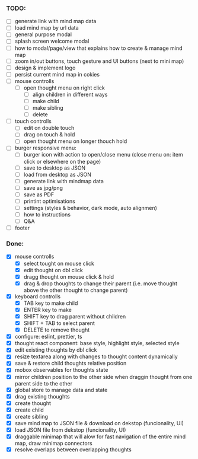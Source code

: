 ### TODO:
- [ ] generate link with mind map data
- [ ] load mind map by url data
- [ ] general purpose modal
- [ ] splash screen welcome modal
- [ ] how to modal/page/view that explains how to create & manage mind map
- [ ] zoom in/out buttons, touch gesture and UI buttons (next to mini map)
- [ ] design & implement logo
- [ ] persist current mind map in cokies
- [ ] mouse controlls
  - [ ] open thought menu on right click
    - [ ] align children in different ways
    - [ ] make child
    - [ ] make sibling
    - [ ] delete
- [ ] touch controlls
  - [ ] edit on double touch
  - [ ] drag on touch & hold
  - [ ] open thought menu on longer thouch hold
- [ ] burger responsive menu:
  - [ ] burger icon with action to open/close menu (close menu on: item click or elsewhere on the page)
  - [ ] save to desktop as JSON
  - [ ] load from desktop as JSON
  - [ ] generate link with mindmap data
  - [ ] save as jpg/png
  - [ ] save as PDF
  - [ ] printint optimisations
  - [ ] settings (styles & behavior, dark mode, auto alignmen)
  - [ ] how to instructions
  - [ ] Q&A
- [ ] footer

### Done:
- [x] mouse controlls
  - [x] select tought on mouse click
  - [x] edit thought on dbl click
  - [x] dragg thought on mouse click & hold
  - [x] drag & drop thoughts to change their parent (i.e. move thought above the other thought to change parent)
- [x] keyboard controlls
  - [x] TAB key to make child
  - [x] ENTER key to make
  - [x] SHIFT key to drag parent without children
  - [x] SHIFT + TAB to select parent
  - [x] DELETE to remove thought
- [x] configure: eslint, prettier, ts
- [x] thought react component: base style, highlight style, selected style
- [x] edit existing thoughts by dbl click
- [x] resize textarea along with changes to thought content dynamically
- [x] save & restore child thoughts relative position
- [x] mobox observables for thoughts state
- [x] mirror children position to the other side when draggin thought from one parent side to the other
- [x] global store to manage data and state
- [x] drag existing thoughts
- [x] create thought
- [x] create child
- [x] create sibling
- [x] save mind map to JSON file & download on dekstop (funcionality, UI)
- [x] load JSON file from dekstop (funcionality, UI)
- [x] draggable minimap that will alow for fast navigation of the entire mind map, draw minimap connectors
- [x] resolve overlaps between overlapping thoughts